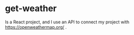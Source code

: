 # get-weather
Is a React project, and I use an API to connect my project with https://openweathermap.org/ .
